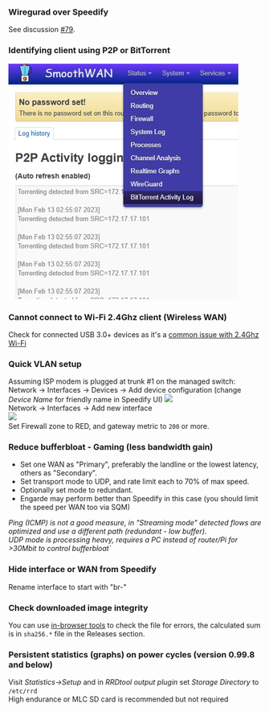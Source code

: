 ### Wiregurad over Speedify
See discussion [#79](https://github.com/TalalMash/SmoothWAN/discussions/79#discussioncomment-4131043).
### Identifying client using P2P or BitTorrent
![](/assets/p2p.jpg)
### Cannot connect to Wi-Fi 2.4Ghz client (Wireless WAN)
Check for connected USB 3.0+ devices as it's a [common issue with 2.4Ghz Wi-Fi](https://en.wikipedia.org/wiki/USB_3.0#Issues)
### Quick VLAN setup
Assuming ISP modem is plugged at trunk #1 on the managed switch:  
Network -> Interfaces -> Devices -> Add device configuration (change _Device Name_ for friendly name in Speedify UI) 
<img src="https://user-images.githubusercontent.com/96490382/166711545-70232fd3-dc40-4f06-9a05-4d6fb6697d89.png" width=500 />  
Network -> Interfaces -> Add new interface   
<img src="https://user-images.githubusercontent.com/96490382/166711876-88b897a8-4439-4c77-b3eb-0b333be3a869.png" width=500 />  
Set Firewall zone to RED, and gateway metric to `200` or more.
### Reduce bufferbloat - Gaming (less bandwidth gain)
* Set one WAN as "Primary", preferably the landline or the lowest latency, others as "Secondary".    
* Set transport mode to UDP, and rate limit each to 70% of max speed.  
* Optionally set mode to redundant.
* Engarde may perform better than Speedify in this case (you should limit the speed per WAN too via SQM)

*Ping (ICMP) is not a good measure, in "Streaming mode" detected flows are optimized and use a different path (redundant - low buffer).*   
*UDP mode is processing heavy, requires a PC instead of router/Pi for >30Mbit to control bufferbloat`*
### Hide interface or WAN from Speedify
Rename interface to start with "br-"
### Check downloaded image integrity
You can use [in-browser tools](https://emn178.github.io/online-tools/sha256_checksum.html) to check the file for errors, the calculated sum is in `sha256.*` file in the Releases section.  
### Persistent statistics (graphs) on power cycles (version 0.99.8 and below)
Visit _Statistics->Setup_ and in _RRDtool output plugin_ set _Storage Directory_ to `/etc/rrd`  
High endurance or MLC SD card is recommended but not required
